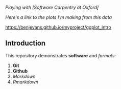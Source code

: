 _Playing with [Software Carpentry at Oxford]_ 

_Here's a link to the plots I'm making from this data_

https://benjevans.github.io/myproject/ggplot_intro

## Introduction

This repository demonstrates **software** and _formats_:

1. **Git**
1. **Github**
1. _Markdown_
1. _Rmarkdown_





